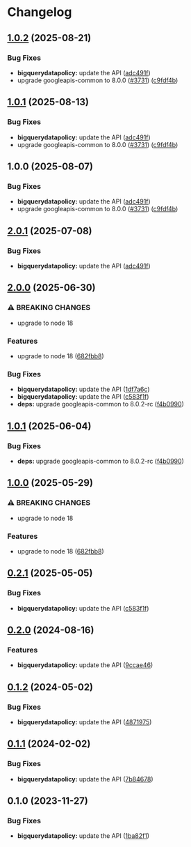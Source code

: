 # Changelog

## [1.0.2](https://github.com/googleapis/google-api-nodejs-client/compare/bigquerydatapolicy-v1.0.1...bigquerydatapolicy-v1.0.2) (2025-08-21)


### Bug Fixes

* **bigquerydatapolicy:** update the API ([adc491f](https://github.com/googleapis/google-api-nodejs-client/commit/adc491f68ddd7f8ec70c128c006af7bb96927445))
* upgrade googleapis-common to 8.0.0  ([#3731](https://github.com/googleapis/google-api-nodejs-client/issues/3731)) ([c9fdf4b](https://github.com/googleapis/google-api-nodejs-client/commit/c9fdf4b34d6c9bcf608eee35dd281d4680be9797))

## [1.0.1](https://github.com/googleapis/google-api-nodejs-client/compare/bigquerydatapolicy-v1.0.0...bigquerydatapolicy-v1.0.1) (2025-08-13)


### Bug Fixes

* **bigquerydatapolicy:** update the API ([adc491f](https://github.com/googleapis/google-api-nodejs-client/commit/adc491f68ddd7f8ec70c128c006af7bb96927445))
* upgrade googleapis-common to 8.0.0  ([#3731](https://github.com/googleapis/google-api-nodejs-client/issues/3731)) ([c9fdf4b](https://github.com/googleapis/google-api-nodejs-client/commit/c9fdf4b34d6c9bcf608eee35dd281d4680be9797))

## 1.0.0 (2025-08-07)


### Bug Fixes

* **bigquerydatapolicy:** update the API ([adc491f](https://github.com/googleapis/google-api-nodejs-client/commit/adc491f68ddd7f8ec70c128c006af7bb96927445))
* upgrade googleapis-common to 8.0.0  ([#3731](https://github.com/googleapis/google-api-nodejs-client/issues/3731)) ([c9fdf4b](https://github.com/googleapis/google-api-nodejs-client/commit/c9fdf4b34d6c9bcf608eee35dd281d4680be9797))

## [2.0.1](https://github.com/googleapis/google-api-nodejs-client/compare/bigquerydatapolicy-v2.0.0...bigquerydatapolicy-v2.0.1) (2025-07-08)


### Bug Fixes

* **bigquerydatapolicy:** update the API ([adc491f](https://github.com/googleapis/google-api-nodejs-client/commit/adc491f68ddd7f8ec70c128c006af7bb96927445))

## [2.0.0](https://github.com/googleapis/google-api-nodejs-client/compare/bigquerydatapolicy-v1.0.1...bigquerydatapolicy-v2.0.0) (2025-06-30)


### ⚠ BREAKING CHANGES

* upgrade to node 18

### Features

* upgrade to node 18 ([682fbb8](https://github.com/googleapis/google-api-nodejs-client/commit/682fbb869189ae92b3e9a194d37d0548af0c1f92))


### Bug Fixes

* **bigquerydatapolicy:** update the API ([1df7a6c](https://github.com/googleapis/google-api-nodejs-client/commit/1df7a6cf7be162f4bfa773a300709530e62b3aec))
* **bigquerydatapolicy:** update the API ([c583f1f](https://github.com/googleapis/google-api-nodejs-client/commit/c583f1f4be2ec61aa905310b85eeaff9f5bccfa2))
* **deps:** upgrade googleapis-common to 8.0.2-rc ([f4b0990](https://github.com/googleapis/google-api-nodejs-client/commit/f4b099071040cfbcfe4a2e7d487d45ee93b369e0))

## [1.0.1](https://github.com/googleapis/google-api-nodejs-client/compare/bigquerydatapolicy-v1.0.0...bigquerydatapolicy-v1.0.1) (2025-06-04)


### Bug Fixes

* **deps:** upgrade googleapis-common to 8.0.2-rc ([f4b0990](https://github.com/googleapis/google-api-nodejs-client/commit/f4b099071040cfbcfe4a2e7d487d45ee93b369e0))

## [1.0.0](https://github.com/googleapis/google-api-nodejs-client/compare/bigquerydatapolicy-v0.2.1...bigquerydatapolicy-v1.0.0) (2025-05-29)


### ⚠ BREAKING CHANGES

* upgrade to node 18

### Features

* upgrade to node 18 ([682fbb8](https://github.com/googleapis/google-api-nodejs-client/commit/682fbb869189ae92b3e9a194d37d0548af0c1f92))

## [0.2.1](https://github.com/googleapis/google-api-nodejs-client/compare/bigquerydatapolicy-v0.2.0...bigquerydatapolicy-v0.2.1) (2025-05-05)


### Bug Fixes

* **bigquerydatapolicy:** update the API ([c583f1f](https://github.com/googleapis/google-api-nodejs-client/commit/c583f1f4be2ec61aa905310b85eeaff9f5bccfa2))

## [0.2.0](https://github.com/googleapis/google-api-nodejs-client/compare/bigquerydatapolicy-v0.1.2...bigquerydatapolicy-v0.2.0) (2024-08-16)


### Features

* **bigquerydatapolicy:** update the API ([9ccae46](https://github.com/googleapis/google-api-nodejs-client/commit/9ccae461d9deb208bbe792968b92341e43a56536))

## [0.1.2](https://github.com/googleapis/google-api-nodejs-client/compare/bigquerydatapolicy-v0.1.1...bigquerydatapolicy-v0.1.2) (2024-05-02)


### Bug Fixes

* **bigquerydatapolicy:** update the API ([4871975](https://github.com/googleapis/google-api-nodejs-client/commit/48719750b35826c4f147f8dc8601c90188dc8bee))

## [0.1.1](https://github.com/googleapis/google-api-nodejs-client/compare/bigquerydatapolicy-v0.1.0...bigquerydatapolicy-v0.1.1) (2024-02-02)


### Bug Fixes

* **bigquerydatapolicy:** update the API ([7b84678](https://github.com/googleapis/google-api-nodejs-client/commit/7b84678a8e0192f06ef9f097e45cc6ed6d3458af))

## 0.1.0 (2023-11-27)


### Bug Fixes

* **bigquerydatapolicy:** update the API ([1ba82f1](https://github.com/googleapis/google-api-nodejs-client/commit/1ba82f186be77ff6cbfbad2ec17e4e6b1239dbfd))
